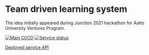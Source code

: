 # Team driven learning system

The idea initially appeared during Junction 2021 hackathon for Aalto University Ventures Program.

[![Main CI/CD](https://github.com/kuzznya/junction-avp-backend/actions/workflows/main.yml/badge.svg?branch=master)](https://github.com/kuzznya/junction-avp-backend/actions/workflows/main.yml)
[![Service status](https://shields.io/website?label=status&down_color=critical&down_message=down&up_color=success&up_message=up&url=https://junction.kuzznya.space/actuator/health)](https://junction.kuzznya.space/actuator/health)

[Deployed service API](http://junction.kuzznya.space/swagger-ui.html)
